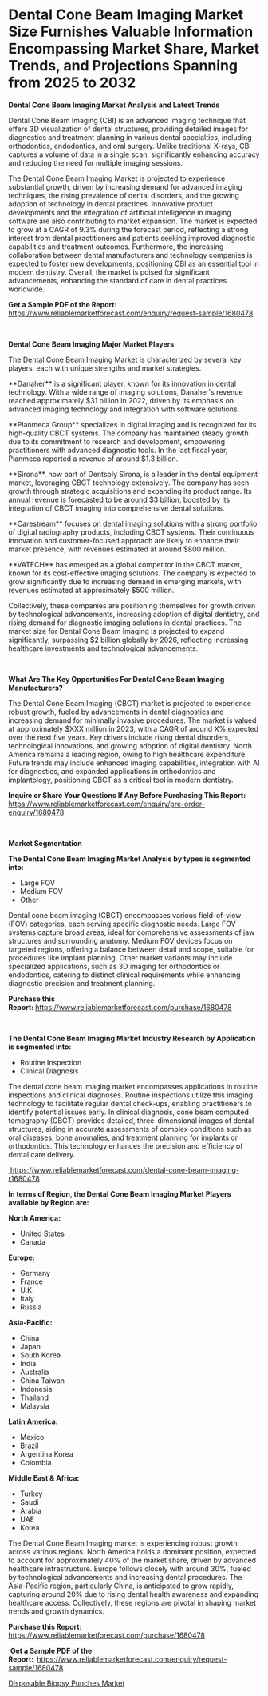 <p><h1>Dental Cone Beam Imaging Market Size Furnishes Valuable Information Encompassing Market Share, Market Trends, and Projections Spanning from 2025 to 2032</h1></p><p><strong>Dental Cone Beam Imaging Market Analysis and Latest Trends</strong></p>
<p><p>Dental Cone Beam Imaging (CBI) is an advanced imaging technique that offers 3D visualization of dental structures, providing detailed images for diagnostics and treatment planning in various dental specialties, including orthodontics, endodontics, and oral surgery. Unlike traditional X-rays, CBI captures a volume of data in a single scan, significantly enhancing accuracy and reducing the need for multiple imaging sessions.</p><p>The Dental Cone Beam Imaging Market is projected to experience substantial growth, driven by increasing demand for advanced imaging techniques, the rising prevalence of dental disorders, and the growing adoption of technology in dental practices. Innovative product developments and the integration of artificial intelligence in imaging software are also contributing to market expansion. The market is expected to grow at a CAGR of 9.3% during the forecast period, reflecting a strong interest from dental practitioners and patients seeking improved diagnostic capabilities and treatment outcomes. Furthermore, the increasing collaboration between dental manufacturers and technology companies is expected to foster new developments, positioning CBI as an essential tool in modern dentistry. Overall, the market is poised for significant advancements, enhancing the standard of care in dental practices worldwide.</p></p>
<p><strong>Get a Sample PDF of the Report:&nbsp;</strong> <a href="https://www.reliablemarketforecast.com/enquiry/request-sample/1680478?utm_campaign=2397&utm_medium=2&utm_source=Github&utm_content=ia&utm_term=04032025&utm_id=dental-cone-beam-imaging">https://www.reliablemarketforecast.com/enquiry/request-sample/1680478</a></p>
<p>&nbsp;</p>
<p><strong>Dental Cone Beam Imaging Major Market Players</strong></p>
<p><p>The Dental Cone Beam Imaging Market is characterized by several key players, each with unique strengths and market strategies. </p><p>**Danaher** is a significant player, known for its innovation in dental technology. With a wide range of imaging solutions, Danaher's revenue reached approximately $31 billion in 2022, driven by its emphasis on advanced imaging technology and integration with software solutions.</p><p>**Planmeca Group** specializes in digital imaging and is recognized for its high-quality CBCT systems. The company has maintained steady growth due to its commitment to research and development, empowering practitioners with advanced diagnostic tools. In the last fiscal year, Planmeca reported a revenue of around $1.3 billion.</p><p>**Sirona**, now part of Dentsply Sirona, is a leader in the dental equipment market, leveraging CBCT technology extensively. The company has seen growth through strategic acquisitions and expanding its product range. Its annual revenue is forecasted to be around $3 billion, boosted by its integration of CBCT imaging into comprehensive dental solutions.</p><p>**Carestream** focuses on dental imaging solutions with a strong portfolio of digital radiography products, including CBCT systems. Their continuous innovation and customer-focused approach are likely to enhance their market presence, with revenues estimated at around $800 million.</p><p>**VATECH** has emerged as a global competitor in the CBCT market, known for its cost-effective imaging solutions. The company is expected to grow significantly due to increasing demand in emerging markets, with revenues estimated at approximately $500 million.</p><p>Collectively, these companies are positioning themselves for growth driven by technological advancements, increasing adoption of digital dentistry, and rising demand for diagnostic imaging solutions in dental practices. The market size for Dental Cone Beam Imaging is projected to expand significantly, surpassing $2 billion globally by 2026, reflecting increasing healthcare investments and technological advancements.</p></p>
<p>&nbsp;</p>
<p><strong>What Are The Key Opportunities For Dental Cone Beam Imaging Manufacturers?</strong></p>
<p><p>The Dental Cone Beam Imaging (CBCT) market is projected to experience robust growth, fueled by advancements in dental diagnostics and increasing demand for minimally invasive procedures. The market is valued at approximately $XXX million in 2023, with a CAGR of around X% expected over the next five years. Key drivers include rising dental disorders, technological innovations, and growing adoption of digital dentistry. North America remains a leading region, owing to high healthcare expenditure. Future trends may include enhanced imaging capabilities, integration with AI for diagnostics, and expanded applications in orthodontics and implantology, positioning CBCT as a critical tool in modern dentistry.</p></p>
<p><strong>Inquire or Share Your Questions If Any Before Purchasing This Report:</strong> <a href="https://www.reliablemarketforecast.com/enquiry/pre-order-enquiry/1680478?utm_campaign=2397&utm_medium=2&utm_source=Github&utm_content=ia&utm_term=04032025&utm_id=dental-cone-beam-imaging">https://www.reliablemarketforecast.com/enquiry/pre-order-enquiry/1680478</a></p>
<p>&nbsp;</p>
<p><strong>Market Segmentation</strong></p>
<p><strong>The Dental Cone Beam Imaging Market Analysis by types is segmented into:</strong></p>
<p><ul><li>Large FOV</li><li>Medium FOV</li><li>Other</li></ul></p>
<p><p>Dental cone beam imaging (CBCT) encompasses various field-of-view (FOV) categories, each serving specific diagnostic needs. Large FOV systems capture broad areas, ideal for comprehensive assessments of jaw structures and surrounding anatomy. Medium FOV devices focus on targeted regions, offering a balance between detail and scope, suitable for procedures like implant planning. Other market variants may include specialized applications, such as 3D imaging for orthodontics or endodontics, catering to distinct clinical requirements while enhancing diagnostic precision and treatment planning.</p></p>
<p><strong>Purchase this Report:&nbsp;</strong><a href="https://www.reliablemarketforecast.com/purchase/1680478?utm_campaign=2397&utm_medium=2&utm_source=Github&utm_content=ia&utm_term=04032025&utm_id=dental-cone-beam-imaging">https://www.reliablemarketforecast.com/purchase/1680478</a></p>
<p>&nbsp;</p>
<p><strong>The Dental Cone Beam Imaging Market Industry Research by Application is segmented into:</strong></p>
<p><ul><li>Routine Inspection</li><li>Clinical Diagnosis</li></ul></p>
<p><p>The dental cone beam imaging market encompasses applications in routine inspections and clinical diagnoses. Routine inspections utilize this imaging technology to facilitate regular dental check-ups, enabling practitioners to identify potential issues early. In clinical diagnosis, cone beam computed tomography (CBCT) provides detailed, three-dimensional images of dental structures, aiding in accurate assessments of complex conditions such as oral diseases, bone anomalies, and treatment planning for implants or orthodontics. This technology enhances the precision and efficiency of dental care delivery.</p></p>
<p><a href="https://www.reliablemarketforecast.com/dental-cone-beam-imaging-r1680478?utm_campaign=2397&utm_medium=2&utm_source=Github&utm_content=ia&utm_term=04032025&utm_id=dental-cone-beam-imaging">&nbsp;https://www.reliablemarketforecast.com/dental-cone-beam-imaging-r1680478</a></p>
<p><strong>In terms of Region, the Dental Cone Beam Imaging Market Players available by Region are:</strong></p>
<p>
    <p> <strong> North America: </strong>
        <ul>
            <li>United States</li>
            <li>Canada</li>
        </ul>
        </p> 
    <p> <strong> Europe: </strong>
        <ul>
            <li>Germany</li>
            <li>France</li>
            <li>U.K.</li>
            <li>Italy</li>
            <li>Russia</li>
        </ul>
        </p> 
    <p> <strong> Asia-Pacific: </strong>
        <ul>
            <li>China</li>
            <li>Japan</li>
            <li>South Korea</li>
            <li>India</li>
            <li>Australia</li>
            <li>China Taiwan</li>
            <li>Indonesia</li>
            <li>Thailand</li>
            <li>Malaysia</li>
        </ul>
        </p> 
    <p> <strong> Latin America: </strong>
        <ul>
            <li>Mexico</li>
            <li>Brazil</li>
            <li>Argentina Korea</li>
            <li>Colombia</li>
        </ul>
        </p> 
    <p> <strong> Middle East & Africa: </strong>
        <ul>
            <li>Turkey</li>
            <li>Saudi</li>
            <li>Arabia</li>
            <li>UAE</li>
            <li>Korea</li>
        </ul>
    </p>
    </p>
<p><p>The Dental Cone Beam Imaging market is experiencing robust growth across various regions. North America holds a dominant position, expected to account for approximately 40% of the market share, driven by advanced healthcare infrastructure. Europe follows closely with around 30%, fueled by technological advancements and increasing dental procedures. The Asia-Pacific region, particularly China, is anticipated to grow rapidly, capturing around 20% due to rising dental health awareness and expanding healthcare access. Collectively, these regions are pivotal in shaping market trends and growth dynamics.</p></p>
<p><strong>Purchase this Report: </strong><a href="https://www.reliablemarketforecast.com/purchase/1680478?utm_campaign=2397&utm_medium=2&utm_source=Github&utm_content=ia&utm_term=04032025&utm_id=dental-cone-beam-imaging">https://www.reliablemarketforecast.com/purchase/1680478</a></p>
<p>&nbsp;<strong>Get a Sample PDF of the Report:&nbsp;&nbsp;</strong><a href="https://www.reliablemarketforecast.com/enquiry/request-sample/1680478?utm_campaign=2397&utm_medium=2&utm_source=Github&utm_content=ia&utm_term=04032025&utm_id=dental-cone-beam-imaging">https://www.reliablemarketforecast.com/enquiry/request-sample/1680478</a></p>
<p><strong></strong></p>
<p><p><a href="https://github.com/FahadAhmed223/Market-Research-Report-List-1/blob/main/disposable-biopsy-punches-market.md?utm_campaign=2397&utm_medium=2&utm_source=Github&utm_content=ia&utm_term=04032025&utm_id=dental-cone-beam-imaging">Disposable Biopsy Punches Market</a></p></p>